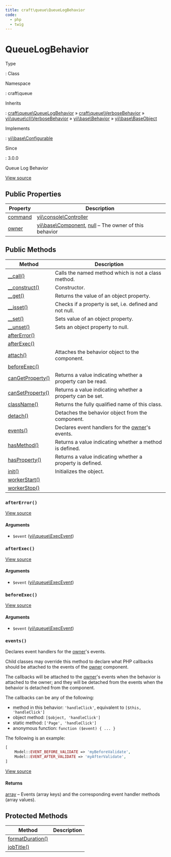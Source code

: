 ```yaml
---
title: craft\queue\QueueLogBehavior
code:
  - php
  - twig
---
```


# QueueLogBehavior

Type

:   Class

Namespace

:   craft\queue

Inherits

:   [craft\queue\QueueLogBehavior](craft-queue-queuelogbehavior.md) &raquo;
[craft\queue\VerboseBehavior](craft-queue-verbosebehavior.md) &raquo;
[yii\queue\cli\VerboseBehavior](https://github.com/yiisoft/yii2-queue/blob/master/src/cli/VerboseBehavior.php) &raquo;
[yii\base\Behavior](https://www.yiiframework.com/doc/api/2.0/yii-base-behavior) &raquo;
[yii\base\BaseObject](https://www.yiiframework.com/doc/api/2.0/yii-base-baseobject)

Implements

:   [yii\base\Configurable](https://www.yiiframework.com/doc/api/2.0/yii-base-configurable)

Since

:   3.0.0



Queue Log Behavior





[View source](https://github.com/craftcms/cms/blob/master/src/queue/QueueLogBehavior.php)


## Public Properties

| Property                                                                                                                                            | Description
| --------------------------------------------------------------------------------------------------------------------------------------------------- | ----------------------------------------------------------------------------------------------------------------------------------------------------------
| [command](https://github.com/yiisoft/yii2-queue/blob/master/src/cli/VerboseBehavior.php#$command-detail "Defined by yii\queue\cli\VerboseBehavior") | [yii\console\Controller](https://www.yiiframework.com/doc/api/2.0/yii-console-controller)
| [owner](https://www.yiiframework.com/doc/api/2.0/yii-base-behavior#$owner-detail "Defined by yii\base\Behavior")                                    | [yii\base\Component](https://www.yiiframework.com/doc/api/2.0/yii-base-component), [null](http://php.net/language.types.null) – The owner of this behavior





## Public Methods

| Method                                                                                                                                                         | Description
| -------------------------------------------------------------------------------------------------------------------------------------------------------------- | ---------------------------------------------------------------------------------------------------------------------------
| [__call()](https://www.yiiframework.com/doc/api/2.0/yii-base-baseobject#__call()-detail "Defined by yii\base\BaseObject")                                      | Calls the named method which is not a class method.
| [__construct()](https://www.yiiframework.com/doc/api/2.0/yii-base-baseobject#__construct()-detail "Defined by yii\base\BaseObject")                            | Constructor.
| [__get()](https://www.yiiframework.com/doc/api/2.0/yii-base-baseobject#__get()-detail "Defined by yii\base\BaseObject")                                        | Returns the value of an object property.
| [__isset()](https://www.yiiframework.com/doc/api/2.0/yii-base-baseobject#__isset()-detail "Defined by yii\base\BaseObject")                                    | Checks if a property is set, i.e. defined and not null.
| [__set()](https://www.yiiframework.com/doc/api/2.0/yii-base-baseobject#__set()-detail "Defined by yii\base\BaseObject")                                        | Sets value of an object property.
| [__unset()](https://www.yiiframework.com/doc/api/2.0/yii-base-baseobject#__unset()-detail "Defined by yii\base\BaseObject")                                    | Sets an object property to null.
| [afterError()](craft-queue-queuelogbehavior.md#method-aftererror)                                                                                              |
| [afterExec()](craft-queue-queuelogbehavior.md#method-afterexec)                                                                                                |
| [attach()](https://www.yiiframework.com/doc/api/2.0/yii-base-behavior#attach()-detail "Defined by yii\base\Behavior")                                          | Attaches the behavior object to the component.
| [beforeExec()](craft-queue-queuelogbehavior.md#method-beforeexec)                                                                                              |
| [canGetProperty()](https://www.yiiframework.com/doc/api/2.0/yii-base-baseobject#canGetProperty()-detail "Defined by yii\base\BaseObject")                      | Returns a value indicating whether a property can be read.
| [canSetProperty()](https://www.yiiframework.com/doc/api/2.0/yii-base-baseobject#canSetProperty()-detail "Defined by yii\base\BaseObject")                      | Returns a value indicating whether a property can be set.
| [className()](https://www.yiiframework.com/doc/api/2.0/yii-base-baseobject#className()-detail "Defined by yii\base\BaseObject")                                | Returns the fully qualified name of this class.
| [detach()](https://www.yiiframework.com/doc/api/2.0/yii-base-behavior#detach()-detail "Defined by yii\base\Behavior")                                          | Detaches the behavior object from the component.
| [events()](craft-queue-queuelogbehavior.md#method-events)                                                                                                      | Declares event handlers for the [owner](https://www.yiiframework.com/doc/api/2.0/yii-base-behavior#$owner-detail)'s events.
| [hasMethod()](https://www.yiiframework.com/doc/api/2.0/yii-base-baseobject#hasMethod()-detail "Defined by yii\base\BaseObject")                                | Returns a value indicating whether a method is defined.
| [hasProperty()](https://www.yiiframework.com/doc/api/2.0/yii-base-baseobject#hasProperty()-detail "Defined by yii\base\BaseObject")                            | Returns a value indicating whether a property is defined.
| [init()](https://www.yiiframework.com/doc/api/2.0/yii-base-baseobject#init()-detail "Defined by yii\base\BaseObject")                                          | Initializes the object.
| [workerStart()](https://github.com/yiisoft/yii2-queue/blob/master/src/cli/VerboseBehavior.php#workerStart()-detail "Defined by yii\queue\cli\VerboseBehavior") |
| [workerStop()](https://github.com/yiisoft/yii2-queue/blob/master/src/cli/VerboseBehavior.php#workerStop()-detail "Defined by yii\queue\cli\VerboseBehavior")   |

### `afterError()`














[View source](https://github.com/craftcms/cms/blob/master/src/queue/QueueLogBehavior.php#L69-L81)


#### Arguments

- `$event` ([yii\queue\ExecEvent](https://github.com/yiisoft/yii2-queue/blob/master/src/ExecEvent.php))




### `afterExec()`














[View source](https://github.com/craftcms/cms/blob/master/src/queue/QueueLogBehavior.php#L60-L64)


#### Arguments

- `$event` ([yii\queue\ExecEvent](https://github.com/yiisoft/yii2-queue/blob/master/src/ExecEvent.php))




### `beforeExec()`










[View source](https://github.com/craftcms/cms/blob/master/src/queue/QueueLogBehavior.php#L47-L55)


#### Arguments

- `$event` ([yii\queue\ExecEvent](https://github.com/yiisoft/yii2-queue/blob/master/src/ExecEvent.php))




### `events()`





Declares event handlers for the [owner](https://www.yiiframework.com/doc/api/2.0/yii-base-behavior#$owner-detail)'s events.



Child classes may override this method to declare what PHP callbacks should
be attached to the events of the [owner](https://www.yiiframework.com/doc/api/2.0/yii-base-behavior#$owner-detail) component.

The callbacks will be attached to the [owner](https://www.yiiframework.com/doc/api/2.0/yii-base-behavior#$owner-detail)'s events when the behavior is
attached to the owner; and they will be detached from the events when
the behavior is detached from the component.

The callbacks can be any of the following:

- method in this behavior: `'handleClick'`, equivalent to `[$this, 'handleClick']`
- object method: `[$object, 'handleClick']`
- static method: `['Page', 'handleClick']`
- anonymous function: `function ($event) { ... }`

The following is an example:

```php
[
    Model::EVENT_BEFORE_VALIDATE => 'myBeforeValidate',
    Model::EVENT_AFTER_VALIDATE => 'myAfterValidate',
]
```




[View source](https://github.com/craftcms/cms/blob/master/src/queue/QueueLogBehavior.php#L35-L42)



#### Returns

[array](http://php.net/language.types.array) – Events (array keys) and the corresponding event handler methods (array values).





## Protected Methods

| Method                                                                                                                                                               | Description
| -------------------------------------------------------------------------------------------------------------------------------------------------------------------- | -----------
| [formatDuration()](https://github.com/yiisoft/yii2-queue/blob/master/src/cli/VerboseBehavior.php#formatDuration()-detail "Defined by yii\queue\cli\VerboseBehavior") |
| [jobTitle()](craft-queue-verbosebehavior.md#method-jobtitle "Defined by craft\queue\VerboseBehavior")                                                                |






